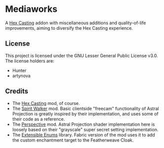 # Mediaworks

A [Hex Casting](https://github.com/gamma-delta/HexMod) addon with miscellaneous additions and quality-of-life
improvements, aiming to diversify the Hex Casting experience.

## License

This project is licensed under the GNU Lesser General Public License v3.0. The license holders are:

- Hunter
- artynova

## Credits

- The [Hex Casting](https://github.com/gamma-delta/HexMod) mod, of course.
- The [Spirit Walker](https://github.com/BasiqueEvangelist/SpiritWalker) mod. Basic clientside "freecam" functionality
  of Astral Projection is greatly inspired by their implementation, and uses some of their code as a reference.
- The [Perspective](https://github.com/MCLegoMan/Perspective) mod. Astral Projection shader implementation here is
  loosely based on their "grayscale" super secret setting implementation.
- The [Extensible Enums](https://github.com/Fuzss/extensibleenums) library. Fabric version of the mod uses it to add the
  custom enchantment target to the Featherweave Cloak.
